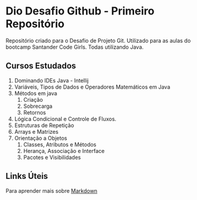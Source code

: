 # Dio Desafio Github - Primeiro Repositório

Repositório criado para o Desafio de Projeto Git. Utilizado para as aulas do bootcamp Santander Code Girls. Todas utilizando Java.

## Cursos Estudados

1. Dominando IDEs Java - Intellij
2. Variáveis, Tipos de Dados e Operadores Matemáticos em Java
3. Métodos em java
   1. Criação
   2. Sobrecarga
   3. Retornos
4. Lógica Condicional e Controle de Fluxos.
5. Estruturas de Repetição
6. Arrays e Matrizes
7. Orientação a Objetos
   1. Classes, Atributos e Métodos
   2. Herança, Associação e Interface
   3. Pacotes e Visibilidades

## Links Úteis

Para aprender mais sobre [Markdown](https://www.markdownguide.org/basic-syntax/)
